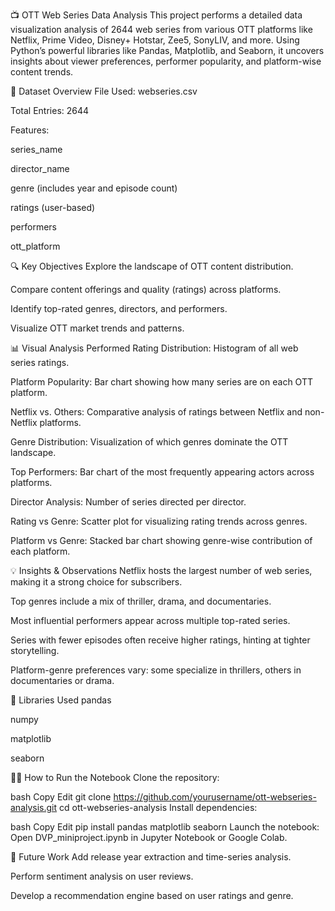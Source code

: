 📺 OTT Web Series Data Analysis
This project performs a detailed data visualization analysis of 2644 web series from various OTT platforms like Netflix, Prime Video, Disney+ Hotstar, Zee5, SonyLIV, and more. Using Python’s powerful libraries like Pandas, Matplotlib, and Seaborn, it uncovers insights about viewer preferences, performer popularity, and platform-wise content trends.

📁 Dataset Overview
File Used: webseries.csv

Total Entries: 2644

Features:

series_name

director_name

genre (includes year and episode count)

ratings (user-based)

performers

ott_platform

🔍 Key Objectives
Explore the landscape of OTT content distribution.

Compare content offerings and quality (ratings) across platforms.

Identify top-rated genres, directors, and performers.

Visualize OTT market trends and patterns.

📊 Visual Analysis Performed
Rating Distribution: Histogram of all web series ratings.

Platform Popularity: Bar chart showing how many series are on each OTT platform.

Netflix vs. Others: Comparative analysis of ratings between Netflix and non-Netflix platforms.

Genre Distribution: Visualization of which genres dominate the OTT landscape.

Top Performers: Bar chart of the most frequently appearing actors across platforms.

Director Analysis: Number of series directed per director.

Rating vs Genre: Scatter plot for visualizing rating trends across genres.

Platform vs Genre: Stacked bar chart showing genre-wise contribution of each platform.

💡 Insights & Observations
Netflix hosts the largest number of web series, making it a strong choice for subscribers.

Top genres include a mix of thriller, drama, and documentaries.

Most influential performers appear across multiple top-rated series.

Series with fewer episodes often receive higher ratings, hinting at tighter storytelling.

Platform-genre preferences vary: some specialize in thrillers, others in documentaries or drama.

🧰 Libraries Used
pandas

numpy

matplotlib

seaborn

🧑‍💻 How to Run the Notebook
Clone the repository:

bash
Copy
Edit
git clone https://github.com/yourusername/ott-webseries-analysis.git
cd ott-webseries-analysis
Install dependencies:

bash
Copy
Edit
pip install pandas matplotlib seaborn
Launch the notebook:
Open DVP_miniproject.ipynb in Jupyter Notebook or Google Colab.

🚀 Future Work
Add release year extraction and time-series analysis.

Perform sentiment analysis on user reviews.

Develop a recommendation engine based on user ratings and genre.

